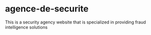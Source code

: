 # agence-de-securite
This is a security agency website that is specialized in providing fraud intelligence solutions
